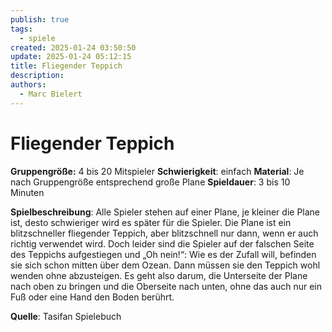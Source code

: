 ```yaml
---
publish: true
tags:
  - spiele
created: 2025-01-24 03:50:50
update: 2025-01-24 05:12:15
title: Fliegender Teppich
description: 
authors:
  - Marc Bielert
---
```


# Fliegender Teppich

**Gruppengröße:** 4 bis 20 Mitspieler
**Schwierigkeit**: einfach
**Material**: Je nach Gruppengröße entsprechend große Plane
**Spieldauer**: 3 bis 10 Minuten

**Spielbeschreibung**:
Alle Spieler stehen auf einer Plane, je kleiner die Plane ist, desto schwieriger wird es später für die Spieler. Die Plane ist ein blitzschneller fliegender Teppich, aber blitzschnell nur dann, wenn er auch richtig verwendet wird. Doch leider sind die Spieler auf der falschen Seite des Teppichs aufgestiegen und „Oh nein!“: Wie es der Zufall will, befinden sie sich schon mitten über dem Ozean. Dann müssen sie den Teppich wohl wenden ohne abzusteigen. Es geht also darum, die Unterseite der Plane nach oben zu bringen und die Oberseite nach unten, ohne das auch nur ein Fuß oder eine Hand den Boden berührt.

**Quelle**:
Tasifan Spielebuch